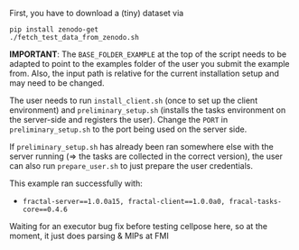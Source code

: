 First, you have to download a (tiny) dataset via
```
pip install zenodo-get
./fetch_test_data_from_zenodo.sh
```

**IMPORTANT**: The `BASE_FOLDER_EXAMPLE` at the top of the script needs to be adapted to point to the examples folder of the user you submit the example from. Also, the input path is relative for the current installation setup and may need to be changed.

The user needs to run `install_client.sh` (once to set up the client environment) and `preliminary_setup.sh` (installs the tasks environment on the server-side and registers the user). Change the `PORT` in `preliminary_setup.sh` to the port being used on the server side.

If `preliminary_setup.sh` has already been ran somewhere else with the server running (=> the tasks are collected in the correct version), the user can also run `prepare_user.sh` to just prepare the user credentials.

This example ran successfully with:   
* `fractal-server==1.0.0a15, fractal-client==1.0.0a0, fracal-tasks-core==0.4.6`

Waiting for an executor bug fix before testing cellpose here, so at the moment, it just does parsing & MIPs at FMI
